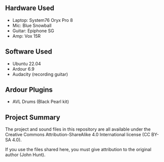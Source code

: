 Hardware Used
--------------

- Laptop: System76 Oryx Pro 8
- Mic: Blue Snowball
- Guitar: Epiphone SG
- Amp: Vox 15R

Software Used
---------

- Ubuntu 22.04
- Ardour 6.9
- Audacity (recording guitar)

Ardour Plugins
---------
- AVL Drums (Black Pearl kit)

Project Summary
---------
The project and sound files in this repository are all available under the Creative Commons Attribution-ShareAlike 4.0 International license (CC BY-SA 4.0).

If you use the files shared here, you must give attribution to the original author (John Hunt).
